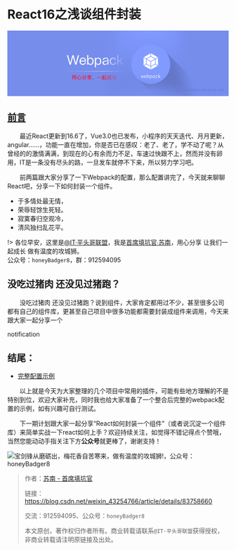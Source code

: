 

# React16之浅谈组件封装

![本文由@IT·平头哥联盟-首席填坑官∙苏南 分享，公众号：honeyBadger8，webpack4，从0配置到项目搭建](../_banner/banner23.png "webpack：从入门到真实项目配置,首席填坑官∙苏南的专栏")

## [前言](https://blog.csdn.net/weixin_43254766/article/details/83267838 "首席填坑官∙苏南的专栏,梅斌的专栏，webpack4，webpack：从入门到真实项目配置，react组件封装")


　　最近React更新到16.6了，Vue3.0也已发布，小程序的天天迭代、月月更新，angular……，功能一直在增加，你是否已在感叹：老了、老了，学不动了呢？从曾经的的激情满满，到现在的心有余而力不足，车速过快跟不上，然而并没有卵用，IT是一条没有尽头的路，一旦发车就停不下来，所以努力学习吧。

　　前两篇跟大家分享了一下Webpack的配置，那么配置讲完了，今天就来聊聊React吧，分享一下如何封装一个组件。

+ 于多情处最无情，
+ 荣辱轻馀生死轻。
+ 寂寞春归空观冷，
+ 清风独扫乱花平。

!> 各位早安，这里是[@IT·平头哥联盟](https://honeybadger8.github.io/blog/ "@IT·平头哥联盟")，我是[首席填坑官∙苏南](https://github.com/meibin08 "首席填坑官∙苏南的专栏")，用心分享 让我们一起成长 做有温度的攻城狮。<br/>
公众号：`honeyBadger8`，群：912594095

## 没吃过猪肉 还没见过猪跑？

　　没吃过猪肉 还没见过猪跑？说到组件，大家肯定都用过不少，甚至很多公司都有自己的组件库，更甚至自己项目中很多功能都需要封装成组件来调用，今天来跟大家一起分享一个


notification

## 结尾：
+ [完整配置示例](https://github.com/honeybadger8/blog-resource "首席填坑官∙苏南的专栏")

　　以上就是今天为大家整理的几个项目中常用的插件，可能有些地方理解的不是特别到位，欢迎大家补充，同时我也给大家准备了一个整合后完整的webpack配置的示例，如有兴趣可自行测试。

　　下一期计划跟大家一起分享“React如何封装一个组件”（或者说沉淀一个组件库）来简单实战一下react如何上手？欢迎持续关注，如觉得不错记得点个赞哦，当然您能动动手指关注下方**公众号**就更棒了，谢谢支持！

![宝剑锋从磨砺出，梅花香自苦寒来，做有温度的攻城狮!，公众号：honeyBadger8](https://honeybadger8.github.io/blog/frontends/_banner/card.gif)

> 作者：[苏南 - 首席填坑官](https://github.com/meibin08/ "@IT·平头哥联盟-首席填坑官")
>
> 链接：https://blog.csdn.net/weixin_43254766/article/details/83758660
> 
> 交流：912594095、公众号：`honeyBadger8`
>
> 本文原创，著作权归作者所有。商业转载请联系`@IT·平头哥联盟`获得授权，非商业转载请注明原链接及出处。 





